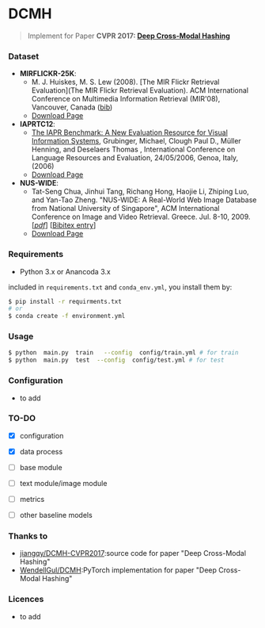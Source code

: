 # DCMH
> Implement for Paper **CVPR 2017: [Deep Cross-Modal Hashing](https://arxiv.org/abs/1602.02255)**

### Dataset
- **MIRFLICKR-25K**: 
  - M. J. Huiskes, M. S. Lew (2008). [The MIR Flickr Retrieval Evaluation](The MIR Flickr Retrieval Evaluation). ACM International Conference on Multimedia Information Retrieval (MIR'08), Vancouver, Canada ([bib](https://lms.comp.nus.edu.sg/research/large-files/nuswide-civr2009.pdf))
  - [Download Page](https://press.liacs.nl/mirflickr/mirdownload.html)
- **IAPRTC12**:
  - [The IAPR Benchmark: A New Evaluation Resource for Visual Information Systems](http://thomas.deselaers.de/publications/papers/grubinger_lrec06.pdf), Grubinger, Michael, Clough Paul D., Müller Henning, and Deselaers Thomas , International Conference on Language Resources and Evaluation, 24/05/2006, Genoa, Italy, (2006)
  - [Download Page](https://www.imageclef.org/photodata)
- **NUS-WIDE**:
  -  Tat-Seng Chua, Jinhui Tang, Richang Hong, Haojie Li, Zhiping Luo, and Yan-Tao Zheng. "NUS-WIDE: A Real-World Web Image Database from National University of Singapore", ACM International Conference on Image and Video Retrieval. Greece. Jul. 8-10, 2009. [*[pdf](https://lms.comp.nus.edu.sg/research/large-files/nuswide-civr2009.pdf)*] [[Bibitex entry](https://lms.comp.nus.edu.sg/research/large-files/nuswide-civr2009.pdf)]
  - [Download Page](https://lms.comp.nus.edu.sg/research/NUS-WIDE.htm)

### Requirements

- Python 3.x or Anancoda 3.x

included in `requirements.txt` and `conda_env.yml`, you install them by:
```bash
$ pip install -r requirments.txt
# or
$ conda create -f environment.yml 
```


### Usage
```bash
$ python  main.py  train   --config  config/train.yml # for train
$ python  main.py  test  --config  config/test.yml # for test
```
### Configuration
- to add

### TO-DO

- [x] configuration

- [x] data process

- [ ] base module

- [ ] text module/image module

- [ ] metrics

- [ ] other baseline models


### Thanks to

- [jiangqy/DCMH-CVPR2017](https://github.com/jiangqy/DCMH-CVPR2017):source code for paper "Deep Cross-Modal Hashing"
- [WendellGul/DCMH](https://github.com/WendellGul/DCMH):PyTorch implementation for paper "Deep Cross-Modal Hashing"
### Licences
 - to add